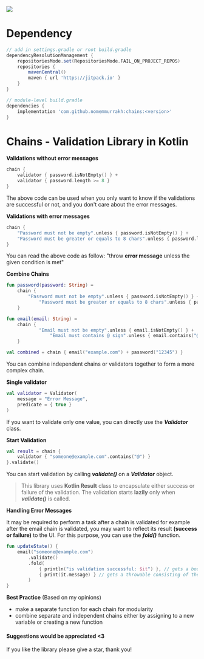 [![](https://jitpack.io/v/nomemmurrakh/chains.svg)](https://jitpack.io/#nomemmurrakh/chains)

# Dependency
```groovy
// add in settings.gradle or root build.gradle
dependencyResolutionManagement {
	repositoriesMode.set(RepositoriesMode.FAIL_ON_PROJECT_REPOS)
	repositories {
		mavenCentral()
		maven { url 'https://jitpack.io' }
	}
}

// module-level build.gradle
dependencies {
	implementation 'com.github.nomemmurrakh:chains:<version>'
}
```

# Chains - Validation Library in Kotlin

**Validations without error messages**

```kotlin
chain {
	validator { password.isNotEmpty() } + 
	validator { password.length >= 8 }  
}
```

The above code can be used when you only want to know if the validations are successful or not, and you don't care about the error messages.

**Validations with error messages**

```kotlin
chain {  
    "Password must not be empty".unless { password.isNotEmpty() } + 
    "Password must be greater or equals to 8 chars".unless { password.length >= 8 }  
}
```

You can read the above code as follow:
"throw **error message** unless the given condition is met"

**Combine Chains**

```kotlin
fun password(password: String) =
	chain {
		"Password must not be empty".unless { password.isNotEmpty() } +
			"Password must be greater or equals to 8 chars".unless { password.length >= 8 }
	}

fun email(email: String) =
	chain {
    		"Email must not be empty".unless { email.isNotEmpty() } +
	    		"Email must contains @ sign".unless { email.contains("@") }
	}

val combined = chain { email("example.com") + password("12345") }
```

You can combine independent chains or validators together to form a more complex chain.

**Single validator**

```kotlin
val validator = Validator(  
    message = "Error Message",  
    predicate = { true }  
)
```

If you want to validate only one value, you can directly use the ***Validator*** class. 

**Start Validation**

```kotlin
val result = chain {
	validator { "someone@example.com".contains("@") }
}.validate()
```

You can start validation by calling ***validate()*** on a ***Validator*** object.

> This library uses **Kotlin Result** class to encapsulate either success or failure of the validation. 
> The validation starts **lazily** only when ***validate()*** is called.
 
**Handling Error Messages**

It may be required to perform a task after a chain is validated for example after the email chain is validated, you may want to reflect its result **(success or failure)** to the UI. For this purpose, you can use the ***fold()*** function.

```kotlin
fun updateState() {  
    email("someone@example.com")  
	    .validate()  
	    .fold(  
		    { println("is validation successful: $it") }, // gets a boolean  
		    { print(it.message) } // gets a throwable consisting of the error message if given  
	    )  
}
```

**Best Practice** (Based on my opinions)

 - make a separate function for each chain for modularity
 - combine separate and independent chains either by assigning to a new variable or creating a new function

#### Suggestions would be appreciated <3
If you like the library please give a star, thank you!
